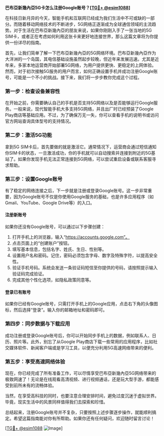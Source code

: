 **巴布亞新幾內亞5G卡怎么注册Google账号？[[TG💪+ @esim1088](https://t.me/s/esim1088)]**

在科技日新月异的今天，智能手机和互联网已经成为我们生活中不可或缺的一部分。而随着移动网络技术的不断进步，5G网络正逐渐成为全球通信领域的主流趋势。对于生活在巴布亞新幾內亞的朋友来说，如果你刚刚入手了一张当地的5G SIM卡，或者正在考虑如何利用这张卡来更好地连接世界，那么这篇文章将为你提供一份详尽的指南。

首先，让我们简单了解一下巴布亞新幾內亞的5G网络环境。巴布亞新幾內亞作为大洋洲的一个岛国，其电信基础设施虽然起步较晚，但近年来发展迅速。尤其是近年来，多家本地运营商开始部署5G网络，为用户提供更快、更稳定的上网体验。然而，对于初次接触5G服务的用户而言，如何正确设置手机并成功注册Google账号，可能是一个不小的挑战。接下来，我们将一步步教你完成这个过程。

### 第一步：检查设备兼容性

在开始之前，你需要确认自己的手机是否支持5G网络以及是否能够运行Google服务。一般来说，现代智能手机大多支持5G网络，并且出厂时已经预装了Google Play商店等基础应用。不过，为了确保万无一失，你可以查看手机的说明书或访问官方网站查询具体型号的支持情况。

### 第二步：激活5G功能

拿到5G SIM卡后，首先要做的就是激活它。通常情况下，运营商会通过短信通知你SIM卡的状态，一旦激活成功，你的手机就可以自动搜索并连接到附近的5G基站了。如果你发现手机无法正常连接到5G网络，可以尝试重启设备或联系客服寻求帮助。

### 第三步：设置Google账号

有了稳定的网络连接之后，下一步就是注册或登录Google账号。这一步非常重要，因为Google账号不仅是你使用Google服务的基础，也是许多应用程序（如Gmail、YouTube、Google Drive等）的入口。

#### 注册新账号

如果你还没有Google账号，可以通过以下步骤创建：

1. 打开手机上的浏览器，输入“https://accounts.google.com”。
2. 点击页面上的“创建账户”按钮。
3. 填写基本信息，包括名字、姓氏、生日、性别等。
4. 设置用户名和密码。记住，密码必须包含字母、数字及特殊字符，以提高安全性。
5. 验证手机号码。系统会发送一条验证码短信至你提供的号码，请按照提示输入验证码完成验证。
6. 完成其他个性化选项，如隐私政策同意等。

#### 登录已有账号

如果你已经有Google账号，只需打开手机上的Google应用，点击右下角的头像图标，然后选择“登录”。输入你的邮箱地址和密码即可。

### 第四步：同步数据与下载应用

成功注册或登录Google账号后，你可以开始同步手机上的数据，例如联系人、日历、照片等。此外，别忘了从Google Play商店下载一些常用的应用程序，比如社交媒体软件、新闻客户端或是学习工具，以便充分利用5G高速网络带来的便利。

### 第五步：享受高速网络体验

现在，你已经完成了所有准备工作，可以尽情享受巴布亞新幾內亞5G网络带来的极致网速了！无论是在线观看高清视频、进行视频通话，还是玩大型手游，都能感受到前所未有的流畅体验。

当然，在享受高科技的同时，也要注意合理安排时间，避免过度沉迷于虚拟世界。毕竟，现实生活中的风景同样值得我们去探索和珍惜。

总结起来，注册Google账号并不复杂，只要按照上述步骤逐步操作，就能顺利搞定。希望这篇指南能对你有所帮助。如果你还有任何疑问，欢迎随时留言讨论！

[[TG💪+ @esim1088](https://t.me/s/esim1088) ![Image](https://i.postimg.cc/4NQfJmqS/Snipaste-2025-05-13-00-14-12.png)]